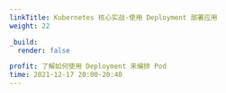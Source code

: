 ```yaml
---
linkTitle: Kubernetes 核心实战-使用 Deployment 部署应用
weight: 22

_build:
  render: false

profit: 了解如何使用 Deployment 来编排 Pod
time: 2021-12-17 20:00-20:40
---
```

